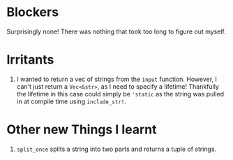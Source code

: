 # Blockers

Surprisingly none! There was nothing that took too long to figure out myself.

# Irritants

1. I wanted to return a vec of strings from the `input` function. However, I can't just return a `Vec<&str>`, as I need to specify a lifetime! Thankfully the lifetime in this case could simply be `'static` as the string was pulled in at compile time using `include_str!`.

# Other new Things I learnt

1. `split_once` splits a string into two parts and returns a tuple of strings.
